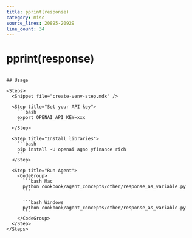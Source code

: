 ```yaml
---
title: pprint(response)
category: misc
source_lines: 20895-20929
line_count: 34
---
```


#     pprint(response)
```

## Usage

<Steps>
  <Snippet file="create-venv-step.mdx" />

  <Step title="Set your API key">
    ```bash
    export OPENAI_API_KEY=xxx
    ```
  </Step>

  <Step title="Install libraries">
    ```bash
    pip install -U openai agno yfinance rich
    ```
  </Step>

  <Step title="Run Agent">
    <CodeGroup>
      ```bash Mac
      python cookbook/agent_concepts/other/response_as_variable.py
      ```

      ```bash Windows
      python cookbook/agent_concepts/other/response_as_variable.py
      ```
    </CodeGroup>
  </Step>
</Steps>


